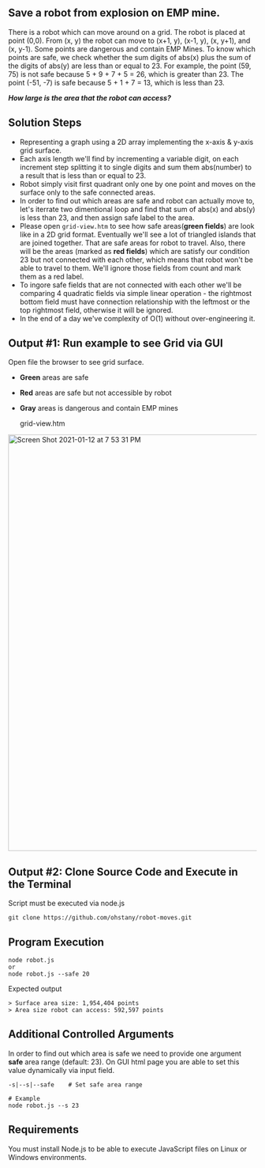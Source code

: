 ## Save a robot from explosion on EMP mine.

There is a robot which can move around on a grid. The robot is placed at point (0,0). From (x, y) the robot can move to (x+1,
y), (x-1, y), (x, y+1), and (x, y-1). Some points are dangerous and contain EMP Mines. To know which points are safe, we check
whether the sum digits of abs(x) plus the sum of the digits of abs(y) are less than or equal to 23. For example, the point (59, 75) is not safe because 5 + 9 + 7 + 5 = 26, which is greater than 23. The point (-51, -7) is safe because 5 + 1 + 7 = 13, which is
less than 23.

**_How large is the area that the robot can access?_**

## Solution Steps

-   Representing a graph using a 2D array implementing the x-axis & y-axis grid surface.
-   Each axis length we'll find by incrementing a variable digit, on each increment step splitting it to single digits and sum them abs(number) to a result that is less than or equal to 23.
-   Robot simply visit first quadrant only one by one point and moves on the surface only to the safe connected areas.
-   In order to find out which areas are safe and robot can actually move to, let's iterrate two dimentional loop and find that sum of abs(x) and abs(y) is less than 23, and then assign safe label to the area.
-   Please open `grid-view.htm` to see how safe areas(**green fields**) are look like in a 2D grid format. Eventually we'll see a lot of triangled islands that are joined together. That are safe areas for robot to travel. Also, there will be the areas (marked as **red fields**) which are satisfy our condition 23 but not connected with each other, which means that robot won't be able to travel to them. We'll ignore those fields from count and mark them as a red label.
-   To ingore safe fields that are not connected with each other we'll be comparing 4 quadratic fields via simple linear operation - the rightmost bottom field must have connection relationship with the leftmost or the top rightmost field, otherwise it will be ignored.
-   In the end of a day we've complexity of O(1) without over-engineering it.

## Output #1: Run example to see Grid via GUI

Open file the browser to see grid surface.

-   **Green** areas are safe
-   **Red** areas are safe but not accessible by robot
-   **Gray** areas is dangerous and contain EMP mines

    grid-view.htm

<img width="842" alt="Screen Shot 2021-01-12 at 7 53 31 PM" src="https://user-images.githubusercontent.com/44670054/104306412-411a9c00-5511-11eb-81b8-79249205fb1a.png">

## Output #2: Clone Source Code and Execute in the Terminal

Script must be executed via node.js

    git clone https://github.com/ohstany/robot-moves.git

## Program Execution

    node robot.js
    or
    node robot.js --safe 20

Expected output

    > Surface area size: 1,954,404 points
    > Area size robot can access: 592,597 points

## Additional Controlled Arguments

In order to find out which area is safe we need to provide one argument **safe** area range (default: 23).
On GUI html page you are able to set this value dynamically via input field.

    -s|--s|--safe    # Set safe area range

    # Example
    node robot.js --s 23

## Requirements

You must install Node.js to be able to execute JavaScript files on Linux or Windows environments.
